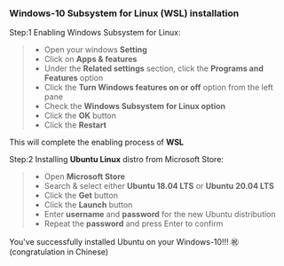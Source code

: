 ### Windows-10 Subsystem for Linux (WSL) installation

Step:1 Enabling Windows Subsystem for Linux:
> * Open your windows **Setting**  
> * Click on **Apps & features**   
> * Under the **Related settings** section, click the **Programs and Features** option  
> * Click the **Turn Windows features on or off** option from the left pane
> * Check the **Windows Subsystem for Linux option**
> * Click the **OK** button
> * Click the **Restart** 

This will complete the enabling process of **WSL** 

Step:2 Installing __**Ubuntu Linux**__ distro from Microsoft Store:
> * Open **Microsoft Store** 
> * Search & select either **Ubuntu 18.04 LTS** or **Ubuntu 20.04 LTS**
> * Click the **Get** button
> * Click the **Launch** button 
> * Enter **username** and **password** for the new Ubuntu distribution
> * Repeat the **password** and press Enter to confirm

You've successfully installed Ubuntu on your Windows-10!!! ㊗️ (congratulation in Chinese)
